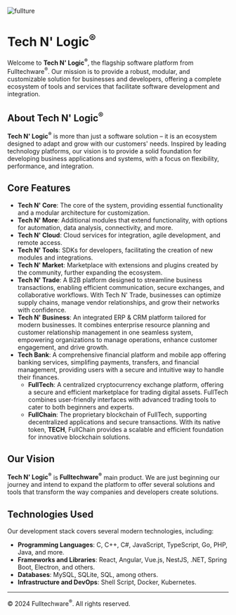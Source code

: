 ![fullture](https://github.com/user-attachments/assets/dada6c39-886b-44c0-a394-e09cb90189dc)

# Tech N' Logic<sup>®</sup>

Welcome to **Tech N' Logic<sup>®</sup>**, the flagship software platform from Fulltechware<sup>®</sup>. Our mission is to provide a robust, modular, and customizable solution for businesses and developers, offering a complete ecosystem of tools and services that facilitate software development and integration.

## About Tech N' Logic<sup>®</sup>

**Tech N' Logic<sup>®</sup>** is more than just a software solution – it is an ecosystem designed to adapt and grow with our customers' needs. Inspired by leading technology platforms, our vision is to provide a solid foundation for developing business applications and systems, with a focus on flexibility, performance, and integration.

## Core Features

- **Tech N' Core**: The core of the system, providing essential functionality and a modular architecture for customization.
- **Tech N' More**: Additional modules that extend functionality, with options for automation, data analysis, connectivity, and more.
- **Tech N' Cloud**: Cloud services for integration, agile development, and remote access.
- **Tech N' Tools**: SDKs for developers, facilitating the creation of new modules and integrations.
- **Tech N' Market**: Marketplace with extensions and plugins created by the community, further expanding the ecosystem.
- **Tech N' Trade**: A B2B platform designed to streamline business transactions, enabling efficient communication, secure exchanges, and collaborative workflows. With Tech N' Trade, businesses can optimize supply chains, manage vendor relationships, and grow their networks with confidence.
- **Tech N' Business**: An integrated ERP & CRM platform tailored for modern businesses. It combines enterprise resource planning and customer relationship management in one seamless system, empowering organizations to manage operations, enhance customer engagement, and drive growth.
- **Tech Bank**: A comprehensive financial platform and mobile app offering banking services, simplifing payments, transfers, and financial management, providing users with a secure and intuitive way to handle their finances.
  - **FullTech**: A centralized cryptocurrency exchange platform, offering a secure and efficient marketplace for trading digital assets. FullTech combines user-friendly interfaces with advanced trading tools to cater to both beginners and experts.
  - **FullChain**: The proprietary blockchain of FullTech, supporting decentralized applications and secure transactions. With its native token, **TECH**, FullChain provides a scalable and efficient foundation for innovative blockchain solutions.

## Our Vision

**Tech N' Logic<sup>®</sup>** is **Fulltechware<sup>®</sup>** main product. We are just beginning our journey and intend to expand the platform to offer several solutions and tools that transform the way companies and developers create solutions.

## Technologies Used

Our development stack covers several modern technologies, including:

- **Programming Languages**: C, C++, C#, JavaScript, TypeScript, Go, PHP, Java, and more.
- **Frameworks and Libraries**: React, Angular, Vue.js, NestJS, .NET, Spring Boot, Electron, and others.
- **Databases**: MySQL, SQLite, SQL, among others.
- **Infrastructure and DevOps**: Shell Script, Docker, Kubernetes.

<!--## Contribute to Tech N' Logic<sup>®</sup>

We are always open to contributions that help expand our ecosystem. If you have ideas, improvements or want to collaborate with our projects, get in touch and be part of our development!-->

---
© 2024 Fulltechware<sup>®</sup>. All rights reserved.
